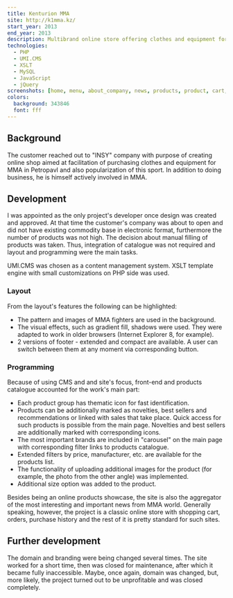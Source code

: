 ```yaml
---
title: Kenturion MMA
site: http://k1mma.kz/
start_year: 2013
end_year: 2013
description: Multibrand online store offering clothes and equipment for MMA. Has 2 offices in Petropavl and Astana.
technologies:
  - PHP
  - UMI.CMS
  - XSLT
  - MySQL
  - JavaScript
  - jQuery
screenshots: [home, menu, about_company, news, products, product, cart, order, contacts]
colors:
  background: 343846
  font: fff
---
```


## Background

The customer reached out to "INSY" company with purpose of creating online shop aimed at facilitation of purchasing 
clothes and equipment for MMA in Petropavl and also popularization of this sport. In addition to doing business, he is
himself actively involved in MMA.

## Development

I was appointed as the only project's developer once design was created and approved. At that time the customer's 
company was about to open and did not have existing commodity base in electronic format, furthermore the number of 
products was not high. The decision about manual filling of products was taken. Thus, integration of catalogue was not 
required and layout and programming were the main tasks.

UMI.CMS was chosen as a content management system. XSLT template engine with small customizations on PHP side was used.

### Layout

From the layout's features the following can be highlighted:

- The pattern and images of MMA fighters are used in the background.
- The visual effects, such as gradient fill, shadows were used. They were adapted to work in older browsers (Internet
Explorer 8, for example).
- 2 versions of footer - extended and compact are available. A user can switch between them at any moment via 
corresponding button.

### Programming

Because of using CMS and and site's focus, front-end and products catalogue accounted for the work's main part:

- Each product group has thematic icon for fast identification.
- Products can be additionally marked as novelties, best sellers and recommendations or linked with sales that take 
place. Quick access for such products is possible from the main page. Novelties and best sellers are additionally marked
with corresponding icons.
- The most important brands are included in "carousel" on the main page with corresponding filter links to products
catalogue.
- Extended filters by price, manufacturer, etc. are available for the products list.
- The functionality of uploading additional images for the product (for example, the photo from the other angle) was 
implemented.
- Additional size option was added to the product.

Besides being an online products showcase, the site is also the aggregator of the most interesting and important news
from MMA world. Generally speaking, however, the project is a classic online store with shopping cart, orders, purchase
history and the rest of it is pretty standard for such sites.

## Further development

The domain and branding were being changed several times. The site worked for a short time, then was closed for
maintenance, after which it became fully inaccessible. Maybe, once again, domain was changed, but, more likely, the 
project turned out to be unprofitable and was closed completely.
